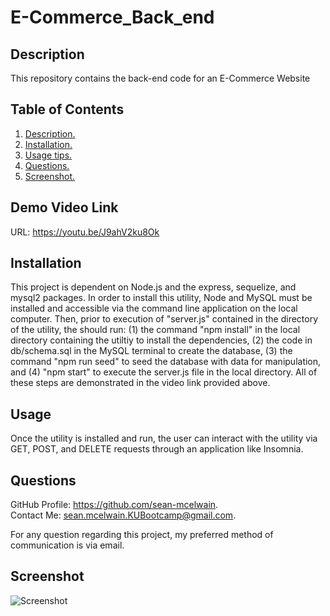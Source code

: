 # E-Commerce_Back_end
<a name='description'></a>
 ## Description 
This repository contains the back-end code for an E-Commerce Website

## Table of Contents  
 1. [ Description. ](#description)  
 2. [ Installation. ](#installation)  
 3. [ Usage tips. ](#usage)   
 4. [ Questions. ](#questions)  
 5. [ Screenshot. ](#screenshot) 

## Demo Video Link
URL: https://youtu.be/J9ahV2ku8Ok

 <a name='installation'></a>
 ## Installation 
This project is dependent on Node.js and the express, sequelize, and mysql2 packages.  In order to install this utility, Node and MySQL must be installed and accessible via the command line application on the local computer.  Then, prior to execution of "server.js" contained in the directory of the utility, the should run: (1) the command "npm install" in the local directory containing the utiltiy to install the dependencies, (2) the code in db/schema.sql in the MySQL terminal to create the database, (3) the command "npm run seed" to seed the database with data for manipulation, and (4) "npm start" to execute the server.js file in the local directory.  All of these steps are demonstrated in the video link provided above.

 <a name='usage'></a>
 ## Usage 
Once the utility is installed and run, the user can interact with the utility via GET, POST, and DELETE requests through an application like Insomnia.  

<a name='questions'></a>
 ## Questions 
GitHub Profile: https://github.com/sean-mcelwain.  
Contact Me: sean.mcelwain.KUBootcamp@gmail.com.  
 
For any question regarding this project, my preferred method of communication is via email. 

<a name='screenshot'></a>
 ## Screenshot 
![Screenshot](https://github.com/sean-mcelwain//blob/main/screenshot.jpg)